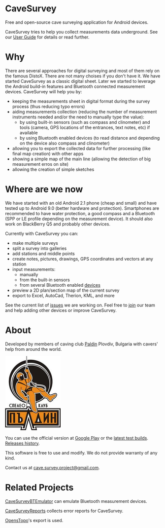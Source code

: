 CaveSurvey
==========

Free and open-source cave surveying application for Android devices.

CaveSurvey tries to help you collect measurements data underground. See our [User Guide](https://github.com/lz1asl/CaveSurvey/wiki/User-Guide) for details or read further.


Why
===

There are several approaches for digital surveying and most of them rely on the famous DistoX. There are not many choises if you don't have it. We have started CaveSurvey as a classic digital sheet. Later we started to leverage the Android build-in features and Bluetooth connected measurement devices. CaveSurvey will help you by:
 - keeping the measurements sheet in digital format during the survey process (thus reducing typo errors)
 - aiding measurements collection (reducing the number of measurement instruments needed and/or the need to manually type the value):
   - by using built-in sensors (such as compass and clinometer) and tools (camera, GPS locations of the entrances, text notes, etc) if available
   - by using Bluetooth enabled devices (to read distance and depending on the device also compass and clinometer)
 - allowing you to export the collected data for further processing (like final map creation) with other apps
 - showing a simple map of the main line (allowing the detection of big measurement erros on site)
 - allowing the creation of simple sketches


Where are we now
================

We have started with an old Android 2.1 phone (cheap and small) and have tested up to Android 9.0 (better hardware and protection). Smartphones are recommended to have water protection, a good compass and a Bluetooth (SPP or LE profile depending on the measurement device). It should also work on BlackBerry Q5 and probably other devices.

Currently with CaveSurvey you can:
  - make multiple surveys
  - split a survey into galleries
  - add stations and middle points
  - create notes, pictures, drawings, GPS coordinates and vectors at any station
  - input measurements:
    - manually
    - from the built-in sensors
    - from several Bluetooth enabled [devices](https://github.com/lz1asl/CaveSurvey/wiki/Measurement-Devices)
  - preview a 2D plan/section map of the current survey
  - export to Excel, AutoCad, Therion, KML, and more

See the current list of [issues](https://github.com/lz1asl/CaveSurvey/issues) we are working on. Feel free to [join](https://github.com/lz1asl/CaveSurvey/wiki/CaveSurvey-Development) our team and help adding other devices or improve CaveSurvey.


About
=====

Developed by members of caving club [Paldin](http://sk-paldin.eu/) Plovdiv, Bulgaria with cavers' help from around the world.

![Picture](src/main/res/drawable-mdpi/paldin_logo.jpg)

You can use the official version at [Google Play](https://play.google.com/store/apps/details?id=com.astoev.cave.survey) or the [latest test builds](https://github.com/lz1asl/CaveSurvey/actions?query=is%3Asuccess%2C+branch%3Amaster). [Releases history](https://github.com/lz1asl/CaveSurvey/wiki/Releases).


This software is free to use and modify.
We do not provide warranty of any kind.

Contact us at cave.survey.project@gmail.com.


Related Projects
================

[CaveSurveyBTEmulator](https://github.com/lz1asl/CaveSurveyBTEmulator) can emulate Bluetooth measurement devices.

[CaveSurveyReports](https://github.com/lz1asl/CaveSurveyReports) collects error reports for CaveSurvey.

[OpensTopo](http://www.openspeleo.org/openspeleo/openstopo.en.html)'s export is used.

